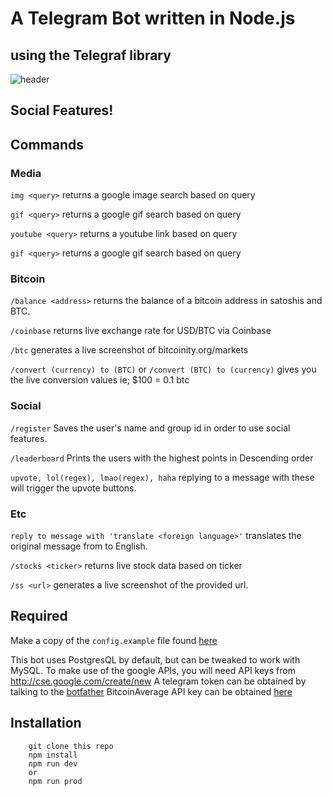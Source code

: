 # A Telegram Bot written in Node.js

## using the Telegraf library

![header](https://cloud.githubusercontent.com/assets/5941389/22005157/f0e793be-dc15-11e6-8ea8-292dbf54f2e3.png)


## Social Features!





## Commands


### Media
 `img <query>`
  returns a google image search based on query

  `gif <query>`
  returns a google gif search based on query

  `youtube <query>`
  returns a youtube link based on query

  `gif <query>`
  returns a google gif search based on query

### Bitcoin
  `/balance <address>`
  returns the balance of a bitcoin address in satoshis and BTC.

  `/coinbase`
  returns live exchange rate for USD/BTC via Coinbase

  `/btc`
  generates a live screenshot of bitcoinity.org/markets

  `/convert (currency) to (BTC)` or `/convert (BTC) to (currency)`
  gives you the live conversion values ie; $100 = 0.1 btc

### Social

  `/register`
  Saves the user's name and group id in order to use social features.

  `/leaderboard`
  Prints the users with the highest points in Descending order

  `upvote, lol(regex), lmao(regex), haha`
  replying to a message with these will trigger the upvote buttons.

### Etc

  `reply to message with 'translate <foreign language>'`
  translates the original message from <foreign language> to English.

  `/stocks <ticker>`
  returns live stock data based on ticker

  `/ss <url>`
  generates a live screenshot of the provided url.



## Required


  Make a copy of the `config.example` file found [here](https://github.com/combatch/onebjjbot/blob/master/config/config.example)

  This bot uses PostgresQL by default, but can be tweaked to work with MySQL.
  To make use of the google APIs, you will need API keys from http://cse.google.com/create/new
  A telegram token can be obtained by talking to the [botfather](https://core.telegram.org/bots#6-botfather)
  BitcoinAverage API key can be obtained [here](https://bitcoinaverage.com/en/register)





## Installation
```
    git clone this repo
    npm install
    npm run dev
    or
    npm run prod
```

